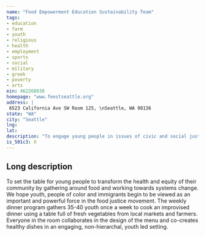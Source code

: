 ```yaml
---
name: "Food Empowerment Education Sustainability Team"
tags:
- education
- farm
- youth
- religious
- health
- employment
- sports
- social
- military
- greek
- poverty
- arts
ein: 462268038
homepage: "www.feestseattle.org"
address: |
 6523 California Ave SW Room 125, \nSeattle, WA 98136
state: "WA"
city: "Seattle"
lng: 
lat: 
description: "To engage young people in issues of civic and social justice, food security, cultural expression, and community development. "
is_501c3: X
---
```


## Long description

To set the table for young people to transform the health and equity of their community by gathering around food and working towards systems change. We hope youth, people of color and immigrants begin to be viewed as an important and powerful force in the food justice movement. The weekly dinner program gathers 35-40 youth once a week to cook an improvised dinner using a table full of fresh vegetables from local markets and farmers. Everyone in the room collaborates in the design of the menu and co-creates healthy dishes in an engaging, non-hierarchal, youth led setting. 

